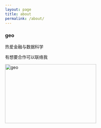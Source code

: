 ```yaml
---
layout: page
title: about
permalink: /about/
---
```


<h3>geo</h3>

热爱金融与数据科学

有想要合作可以联络我

<p>
<img align="left" width='300' height='195' src="https://github-readme-stats.vercel.app/api/top-langs/?username=geomuse&count_private=true&show_icons=true&layout=compact" alt="geo"/>
</p>